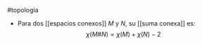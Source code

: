 #topología 

- Para dos [[espacios conexos]] $M$ y $N$, su [[suma conexa]] es:
$$\chi(M \# N) = \chi(M) + \chi(N) -2 $$